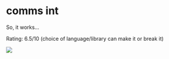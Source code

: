 # comms int

So, it works...

Rating: 6.5/10 (choice of language/library can make it or break it)

![](https://user-images.githubusercontent.com/40201586/106641578-52137600-65c2-11eb-9578-46825a3152e4.png)
